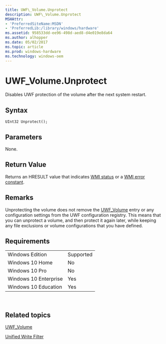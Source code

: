 ```yaml
---
title: UWF\_Volume.Unprotect
description: UWF\_Volume.Unprotect
MSHAttr:
- 'PreferredSiteName:MSDN'
- 'PreferredLib:/library/windows/hardware'
ms.assetid: 958533dd-ee96-498d-aed8-d4e019e8da64
ms.author: alhopper
ms.date: 05/02/2017
ms.topic: article
ms.prod: windows-hardware
ms.technology: windows-oem
---
```


# UWF\_Volume.Unprotect


Disables UWF protection of the volume after the next system restart.

## Syntax


```
UInt32 Unprotect();
```

## Parameters


None.

## Return Value


Returns an HRESULT value that indicates [WMI status](http://go.microsoft.com/fwlink/p/?LinkID=208318) or a [WMI error constant](http://go.microsoft.com/fwlink/p/?LinkID=208317).

## Remarks


Unprotecting the volume does not remove the [UWF\_Volume](uwf-volume.md) entry or any configuration settings from the UWF configuration registry. This means that you can unprotect a volume, and then protect it again later, while keeping any file exclusions or volume configurations that you have defined.

## Requirements


|                       |           |
|-----------------------|-----------|
| Windows Edition       | Supported |
| Windows 10 Home       | No        |
| Windows 10 Pro        | No        |
| Windows 10 Enterprise | Yes       |
| Windows 10 Education  | Yes       |

 

## Related topics


[UWF\_Volume](uwf-volume.md)

[Unified Write Filter](unified-write-filter.md)

 

 







